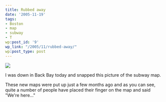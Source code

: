 ```yaml
---
title: Rubbed away
date: '2005-11-19'
tags:
- Boston
- map
- subway
- T
wp:post_id: '9'
wp_link: "/2005/11/rubbed-away/"
wp:post_type: post
---
```


  ![](http://farm1.static.flickr.com/26/64889642_51925902ce.jpg)

I was down in Back Bay today and snapped this picture of the subway map.

These new maps were put up just a few months ago and as you can see, quite a number of people have placed their finger on the map and said "We're here..."
